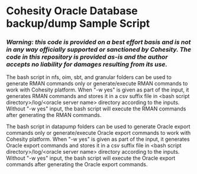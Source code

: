 # Cohesity Oracle Database backup/dump Sample Script
### ***Warning: this code is provided on a best effort basis and is not in any way officially supported or sanctioned by Cohesity. The code in this repository is provided as-is and the author accepts no liability for damages resulting from its use.***

The bash script in nfs, oim, sbt, and granular folders can be used to generate RMAN commands only or generate/execute RMAN commands to work with Cohesity platform. When "\-w yes" is given as part of the input, it generates RMAN commands and stores it in a csv suffix file in \<bash script directory\>/log/\<oracle server name\> directory according to the inputs. Without "\-w yes" input, the bash script will execute the RMAN commands after generating the RMAN commands. 

The bash script in datapump folders can be used to generate Oracle export commands only or generate/execute Oracle export commands to work with Cohesity platform. When "\-w yes" is given as part of the input, it generates Oracle export commands and stores it in a csv suffix file in \<bash script directory\>/log/\<oracle server name\> directory according to the inputs. Without "\-w yes" input, the bash script will execute the Oracle export commands after generating the Oracle export commands. 

